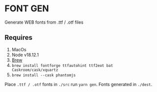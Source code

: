 # FONT GEN

Generate WEB fonts from .ttf / .otf files

## Requires

1. MacOs
2. Node v18.12.1
3. [Brew](https://brew.sh/)
4. `brew install fontforge ttfautohint ttf2eot bat Caskroom/cask/xquartz`
5. `brew install --cask phantomjs`

Place `.ttf / .otf` fonts in `./src` run `yarn gen`. Fonts generated in `./dest`.
